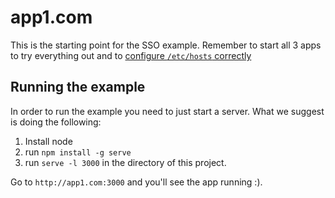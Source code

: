 # app1.com

This is the starting point for the SSO example. Remember to start all 3 apps to try everything out and to [configure `/etc/hosts` correctly](https://github.com/auth0/auth0-sso-sample#running)

## Running the example

In order to run the example you need to just start a server. What we suggest is doing the following:

1. Install node
2. run `npm install -g serve`
3. run `serve -l 3000` in the directory of this project.

Go to `http://app1.com:3000` and you'll see the app running :).
